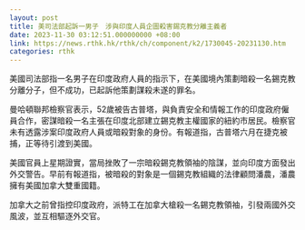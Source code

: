 ```yaml
---
layout: post
title: 美司法部起訴一男子　涉與印度人員企圖殺害錫克教分離主義者
date: 2023-11-30 03:12:51.000000000 +08:00
link: https://news.rthk.hk/rthk/ch/component/k2/1730045-20231130.htm
categories: rthk
---
```


美國司法部指一名男子在印度政府人員的指示下，在美國境內策劃暗殺一名錫克教分離分子，但不成功，已起訴他策劃謀殺未遂的罪名。

曼哈頓聯邦檢察官表示，52歲被告古普塔，與負責安全和情報工作的印度政府僱員合作，密謀暗殺一名主張在印度北部建立錫克教主權國家的紐約市居民。檢察官未有透露涉案印度政府人員或暗殺對象的身份。有報道指，古普塔六月在捷克被捕，正等待引渡到美國。

美國官員上星期證實，當局挫敗了一宗暗殺錫克教領袖的陰謀，並向印度方面發出外交警告。早前有報道指，被暗殺的對象是一個錫克教組織的法律顧問潘農，潘農擁有美國加拿大雙重國籍。

加拿大之前曾指控印度政府，派特工在加拿大槍殺一名錫克教領袖，引發兩國外交風波，並互相驅逐外交官。
